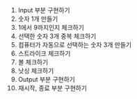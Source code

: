 1. Input 부분 구현하기
2. 숫자 1개 만들기
3. 1에서 9까지인지 체크하기
4. 선택한 숫자 3개 중복 체크하기
5. 컴퓨터가 자동으로 선택하는 숫자 3개 만들기
6. 스트라이크 체크하기
7. 볼 체크하기
8. 낫싱 체크하기
9. Output 부분 구현하기
10. 재시작, 종료 부분 구현하기